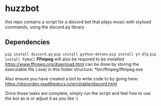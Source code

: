 # huzzbot
this repo contains a script for a discord bot that plays music with stylised commands, using the discord.py library

## Dependencies
`pip install discord.py`
`pip install python-dotenv`
`pip install yt-dlp`
`pip install PyNaCl`
**FFmpeg** will also be required to be installed https://www.ffmpeg.org/download.html
can be done by storing the executable file (.exe) in this folder structure: *bin/ffmpeg/ffmpeg.exe

Also ensure you have created a bot to write code to by going here: https://discordpy.readthedocs.io/en/stable/discord.html

Once those tasks are complete, simply run the script and feel free to use the bot as is or adjust it as you like :)
